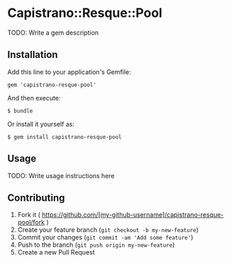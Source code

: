 # Capistrano::Resque::Pool

TODO: Write a gem description

## Installation

Add this line to your application's Gemfile:

    gem 'capistrano-resque-pool'

And then execute:

    $ bundle

Or install it yourself as:

    $ gem install capistrano-resque-pool

## Usage

TODO: Write usage instructions here

## Contributing

1. Fork it ( https://github.com/[my-github-username]/capistrano-resque-pool/fork )
2. Create your feature branch (`git checkout -b my-new-feature`)
3. Commit your changes (`git commit -am 'Add some feature'`)
4. Push to the branch (`git push origin my-new-feature`)
5. Create a new Pull Request
